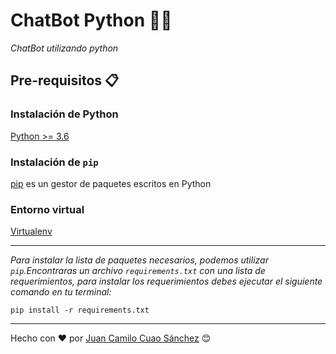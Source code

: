 # ChatBot Python 🤖🐍
_ChatBot utilizando python_

## Pre-requisitos 📋

### Instalación de Python
[Python >= 3.6](https://www.python.org/downloads/)

### Instalación de `pip`
[pip](https://pip.pypa.io/en/stable/installing/) es un gestor de paquetes escritos en Python

### Entorno virtual 
[Virtualenv](https://virtualenv.pypa.io/en/latest/installation/)

---

_Para instalar la lista de paquetes necesarios, podemos utilizar `pip`.Encontraras un archivo `requirements.txt` con una lista de requerimientos, para instalar los requerimientos debes ejecutar el siguiente comando en tu terminal:_

```
pip install -r requirements.txt
```

---
Hecho con ❤️ por [Juan Camilo Cuao Sánchez](https://github.com/juanccs10) 😊
